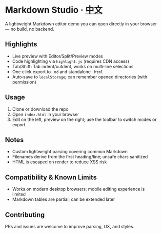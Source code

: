 # Markdown Studio · [中文](README.md)

A lightweight Markdown editor demo you can open directly in your browser — no build, no backend.

## Highlights

- Live preview with Editor/Split/Preview modes
- Code highlighting via `highlight.js` (requires CDN access)
- Tab/Shift+Tab indent/outdent, works on multi‑line selections
- One‑click export to `.md` and standalone `.html`
- Auto‑save to `localStorage`; can remember opened directories (with permission)

## Usage

1. Clone or download the repo
2. Open `index.html` in your browser
3. Edit on the left, preview on the right; use the toolbar to switch modes or export

## Notes

- Custom lightweight parsing covering common Markdown
- Filenames derive from the first heading/line; unsafe chars sanitized
- HTML is escaped on render to reduce XSS risk

## Compatibility & Known Limits

- Works on modern desktop browsers; mobile editing experience is limited
- Markdown tables are partial; can be extended later

## Contributing

PRs and issues are welcome to improve parsing, UX, and styles.
